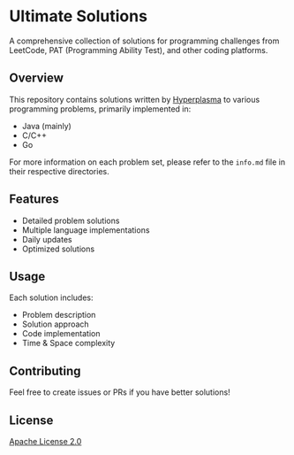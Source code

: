 # Ultimate Solutions

A comprehensive collection of solutions for programming challenges from LeetCode, PAT (Programming Ability Test), and other coding platforms.



## Overview

This repository contains solutions written by <a href="https://www.hyperplasma.top/category/dev/">Hyperplasma</a> to various programming problems, primarily implemented in:

- Java (mainly)
- C/C++
- Go

For more information on each problem set, please refer to the `info.md` file in their respective directories.

## Features

- Detailed problem solutions
- Multiple language implementations
- Daily updates
- Optimized solutions

## Usage

Each solution includes:

- Problem description
- Solution approach
- Code implementation
- Time & Space complexity


## Contributing

Feel free to create issues or PRs if you have better solutions!


## License

[Apache License 2.0](LICENSE)
